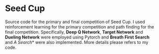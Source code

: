 # Seed Cup

Source code for the primary and final competition of Seed Cup. I used reinforcement learning for the primary competition and path finding for the final competition. Specifically, **Deep Q Network**, **Target Network** and **Dueling Network** were employed using Pytorch and **Breath First Search** and **A* Search** were also implemented. More details please refers to my code.